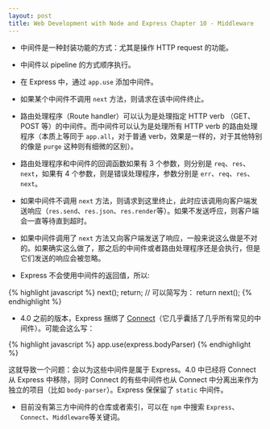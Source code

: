 ```yaml
---
layout: post
title: Web Development with Node and Express Chapter 10 - Middleware
---
```


* 中间件是一种封装功能的方式：尤其是操作 HTTP request 的功能。

* 中间件以 pipeline 的方式顺序执行。

* 在 Express 中，通过 `app.use` 添加中间件。

* 如果某个中间件不调用 `next` 方法，则请求在该中间件终止。

* 路由处理程序（Route handler）可以认为是处理指定 HTTP verb （GET、POST 等）的中间件。而中间件可以认为是处理所有 HTTP verb 的路由处理程序（本质上等同于 `app.all`，对于普通 verb，效果是一样的，对于其他特别的像是 `purge` 这种则有细微的区别）。

* 路由处理程序和中间件的回调函数如果有 3 个参数，则分别是 `req`、`res`、`next`，如果有 4 个参数，则是错误处理程序，参数分别是 `err`、`req`、`res`、`next`。

* 如果中间件不调用 `next` 方法，则请求到这里终止，此时应该调用向客户端发送响应（`res.send`、`res.json`、`res.render`等）。如果不发送呼应，则客户端会一直等待直到超时。

* 如果中间件调用了 `next` 方法又向客户端发送了响应，一般来说这么做是不对的。如果确实这么做了，那之后的中间件或者路由处理程序还是会执行，但是它们发送的响应会被忽略。

* Express 不会使用中间件的返回值，所以:

{% highlight javascript %}
next();
return;
// 可以简写为：
return next();
{% endhighlight %}

* 4.0 之前的版本，Express 捆绑了 [Connect](https://github.com/senchalabs/connect)（它几乎囊括了几乎所有常见的中间件）。可能会这么写：

{% highlight javascript %}
app.use(express.bodyParser)
{% endhighlight %}

这就导致一个问题：会以为这些中间件是属于 Express。4.0 中已经将 Connect 从 Express 中移除，同时 Connect 的有些中间件也从 Connect 中分离出来作为独立的项目（比如 `body-parser`）。Express 保保留了 `static` 中间件。

* 目前没有第三方中间件的仓库或者索引，可以在 `npm` 中搜索 `Express`、`Connect`、`Middleware`等关键词。
